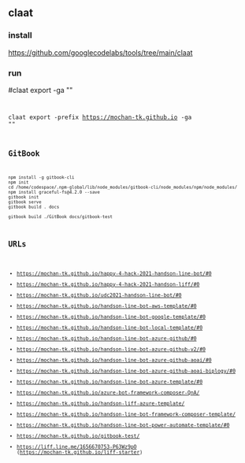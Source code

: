 ## claat 
### install
https://github.com/googlecodelabs/tools/tree/main/claat

### run
#claat export -ga "" <code>

claat export -prefix https://mochan-tk.github.io -ga "" <code>


## GitBook
```
npm install -g gitbook-cli
npm init
cd /home/codespace/.npm-global/lib/node_modules/gitbook-cli/node_modules/npm/node_modules/
npm install graceful-fs@4.2.0 --save
gitbook init
gitbook serve
gitbook build . docs

gitbook build ./GitBook docs/gitbook-test
```

## URLs

- https://mochan-tk.github.io/happy-4-hack-2021-handson-line-bot/#0  
- https://mochan-tk.github.io/happy-4-hack-2021-handson-liff/#0  
- https://mochan-tk.github.io/udc2021-handson-line-bot/#0  
- https://mochan-tk.github.io/handson-line-bot-aws-template/#0
- https://mochan-tk.github.io/handson-line-bot-google-template/#0
- https://mochan-tk.github.io/handson-line-bot-local-template/#0  
- https://mochan-tk.github.io/handson-line-bot-azure-github/#0 
- https://mochan-tk.github.io/handson-line-bot-azure-github-v2/#0 
- https://mochan-tk.github.io/handson-line-bot-azure-github-aoai/#0 
- https://mochan-tk.github.io/handson-line-bot-azure-github-aoai-biplogy/#0 
- https://mochan-tk.github.io/handson-line-bot-azure-template/#0  
- https://mochan-tk.github.io/azure-bot-framework-composer-QnA/
- https://mochan-tk.github.io/handson-liff-azure-template/
- https://mochan-tk.github.io/handson-line-bot-framework-composer-template/
- https://mochan-tk.github.io/handson-line-bot-power-automate-template/#0  
- https://mochan-tk.github.io/gitbook-test/
- https://liff.line.me/1656670753-P63Wz9pO (https://mochan-tk.github.io/liff-starter)